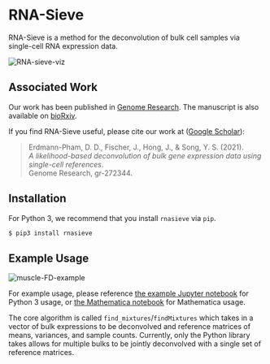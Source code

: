 # RNA-Sieve

RNA-Sieve is a method for the deconvolution of bulk cell samples via single-cell RNA expression data.

![RNA-sieve-viz](https://raw.githubusercontent.com/songlab-cal/rna-sieve/v_0_1_1/readme_figures/deconvolution_plot_3d.png)

## Associated Work
Our work has been published in [Genome Research](https://genome.cshlp.org/content/early/2021/07/22/gr.272344.120).
The manuscript is also available on [bioRxiv](https://www.biorxiv.org/content/10.1101/2020.10.01.322867v1).

If you find RNA-Sieve useful, please cite our work at ([Google Scholar](https://scholar.google.com/scholar?hl=en&as_sdt=0%2C5&authuser=1&q=A+likelihood-based+deconvolution+of+bulk+gene+expression+data+using+single-cell+references&btnG=#d=gs_cit&u=%2Fscholar%3Fq%3Dinfo%3AKSRCjNjl8Y4J%3Ascholar.google.com%2F%26output%3Dcite%26scirp%3D0%26hl%3Den%26authuser%3D1)):
> Erdmann-Pham, D. D., Fischer, J., Hong, J., & Song, Y. S. (2021).<br />
> *A likelihood-based deconvolution of bulk gene expression data using single-cell references*.<br />
> Genome Research, gr-272344.

## Installation

For Python 3, we recommend that you install `rnasieve` via `pip`.
```bash
$ pip3 install rnasieve
```

## Example Usage

![muscle-FD-example](https://raw.githubusercontent.com/songlab-cal/rna-sieve/v_0_1_1/readme_figures/muscle_age_FD.png)

For example usage, please reference [the example Jupyter notebook](https://github.com/songlab-cal/rna-sieve/blob/master/examples/example.ipynb) for Python 3 usage,
or [the Mathematica notebook](https://github.com/songlab-cal/rna-sieve/blob/master/mathematica/rnasieve.nb) for Mathematica usage.

The core algorithm is called `find_mixtures`/`findMixtures` which takes in a vector of bulk expressions to be deconvolved and reference matrices of means, variances, and sample counts.
Currently, only the Python library takes allows for multiple bulks to be jointly deconvolved with a single set of reference matrices.
